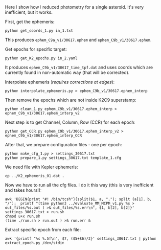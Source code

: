 Here I show how I reduced photometry for a single asteroid. It's very inefficient, but it works.

First, get the ephemeris:
```
python get_coords_1.py in_1.txt
```
This produces `ephem_C9a_v1/30617.ephem` and `ephem_C9b_v1/30617.ephem`.

Get epochs for specific target:
```
python get_K2_epochs.py in_2.yaml
```
It produces `ephem_C9b_v1/30617_time_tpf.dat` and uses coords which are currently found in non-automatic way (that will be corrected).

Interpolate ephemeris (_requires corrections at edges_):
```
python interpolate_ephemeris.py > ephem_C9b_v1/30617.ephem_interp
```

Then remove the epochs which are not inside K2C9 superstamp:
```
python clean_1.py ephem_C9b_v1/30617.ephem_interp > ephem_C9b_v1/30617.ephem_interp_v2
```

Next step is to get Channel, Column, Row (CCR) for each epoch:
```
python get_CCR.py ephem_C9b_v1/30617.ephem_interp_v2 > ephem_C9b_v1/30617.ephem_interp_CCR
```

After that, we prepare configuration files - one per epoch:
```
python make_cfg_1.py > settings_30617.txt
python prepare_1.py settings_30617.txt template_1.cfg
```

We need file with Kepler ephemeris:
```
cp ../K2_ephemeris_01.dat .
```

Now we have to run all the cfg files. I do it this way (this is very inefficient and takes hours!):

```
awk 'BEGIN{print "#! /bin/tcsh"}{split($1, a, "."); split (a[1], b, "/");  printf "(time python3 ../evaluate_MM_MCPM_v1.py %s > out_files/%s.out ) >& out_files/%s.err\n", $1, b[2], b[2]}' settings_30617.txt > run.sh
chmod u+x run.sh
(time ./run.sh > run.out ) >& run.err &
```

Extract specific epoch from each file:
```
awk '{printf "%s %.5f\n", $7, ($5+$6)/2}' settings_30617.txt | python extract_epoch.py /dev/stdin
```

